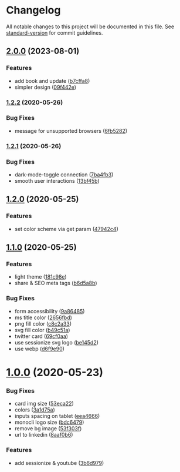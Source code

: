 # Changelog

All notable changes to this project will be documented in this file. See [standard-version](https://github.com/conventional-changelog/standard-version) for commit guidelines.

## [2.0.0](https://github.com/noelmace/noelmace.com/compare/v1.2.2...v2.0.0) (2023-08-01)


### Features

* add book and update ([b7cffa8](https://github.com/noelmace/noelmace.com/commit/b7cffa8a58800e2faa923cb40995178e3edcf99a))
* simpler design ([09f442e](https://github.com/noelmace/noelmace.com/commit/09f442e7e0558285013269f4829bd018541a01ca))

### [1.2.2](https://github.com/noelmace/noelmace.com/compare/v1.2.1...v1.2.2) (2020-05-26)


### Bug Fixes

* message for unsupported browsers ([6fb5282](https://github.com/noelmace/noelmace.com/commit/6fb5282651c97038b6258474e1e1125a16f32a96))

### [1.2.1](https://github.com/noelmace/noelmace.com/compare/v1.2.0...v1.2.1) (2020-05-26)


### Bug Fixes

* dark-mode-toggle connection ([7ba4fb3](https://github.com/noelmace/noelmace.com/commit/7ba4fb362e80573924e6950419e6ca0be8859c96))
* smooth user interactions ([13bf45b](https://github.com/noelmace/noelmace.com/commit/13bf45bc7942d0f0242cf1991f06059937acf583))

## [1.2.0](https://github.com/noelmace/noelmace.com/compare/v1.1.0...v1.2.0) (2020-05-25)


### Features

* set color scheme via get param ([47942c4](https://github.com/noelmace/noelmace.com/commit/47942c43b68b6ffb975e2549a5378acd71579095))

## [1.1.0](https://github.com/noelmace/noelmace.com/compare/v1.0.0...v1.1.0) (2020-05-25)


### Features

* light theme ([181c98e](https://github.com/noelmace/noelmace.com/commit/181c98e4acf2be3501c673041f5c7f7ad4c9d339))
* share & SEO meta tags ([b6d5a8b](https://github.com/noelmace/noelmace.com/commit/b6d5a8bbf772c5ef51a3380292be95f85c4d2c1a))


### Bug Fixes

* form accessibility ([9a86485](https://github.com/noelmace/noelmace.com/commit/9a86485c491929b1fa5685315c5b81f2acc086d4))
* ms title color ([2656fbd](https://github.com/noelmace/noelmace.com/commit/2656fbdf9812b26baa7243c6990a2e01f72eb8e8))
* png fill color ([c8c2a33](https://github.com/noelmace/noelmace.com/commit/c8c2a33ef20818fd8f4a77cd4ffd7dc64bb64a00))
* svg fill color ([b49c51a](https://github.com/noelmace/noelmace.com/commit/b49c51a925fc47a98d51bd12007a9bbf5ff49801))
* twitter card ([69cf0aa](https://github.com/noelmace/noelmace.com/commit/69cf0aaa5ee2719304d70f16275af65e203e68c0))
* use sessionize svg logo ([be145d2](https://github.com/noelmace/noelmace.com/commit/be145d21203fc94bda0d49fc841d52a80e7e44dc))
* use webp ([d6f9e90](https://github.com/noelmace/noelmace.com/commit/d6f9e90122ac73a409c2dc33c8832a89644e8c36))

# [1.0.0](https://github.com/noelmace/noelmace.com/compare/3a1d75a78c67a9892cac40114ed3e3e2bd8dee75...v1.0.0) (2020-05-23)


### Bug Fixes

* card img size ([53eca22](https://github.com/noelmace/noelmace.com/commit/53eca222a5f9f10598a6c4b19ea7906549c4c285))
* colors ([3a1d75a](https://github.com/noelmace/noelmace.com/commit/3a1d75a78c67a9892cac40114ed3e3e2bd8dee75))
* inputs spacing on tablet ([eea4666](https://github.com/noelmace/noelmace.com/commit/eea4666fba8f2a70762586adf7abe1b4ea514585))
* monocli logo size ([bdc6479](https://github.com/noelmace/noelmace.com/commit/bdc64790e8e21be413ac5b1a25381a2f814c62cb))
* remove bg image ([53f303f](https://github.com/noelmace/noelmace.com/commit/53f303fbcb00ebdf9fbb4d35ff3c1825d10496fb))
* url to linkedin ([8aaf0b6](https://github.com/noelmace/noelmace.com/commit/8aaf0b65ceaba31cfa8c8800fc82435f1f8b9b7f))

### Features

* add sessionize & youtube ([3b6d979](https://github.com/noelmace/noelmace.com/commit/3b6d979d18bce257a0406bd9f6105111d81ead4a))
